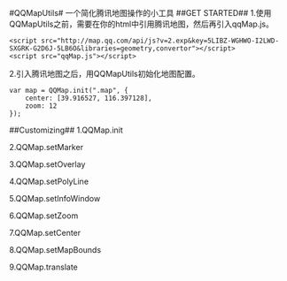 #QQMapUtils#
一个简化腾讯地图操作的小工具
##GET STARTED##
1.使用QQMapUtils之前，需要在你的html中引用腾讯地图，然后再引入qqMap.js。

    <script src="http://map.qq.com/api/js?v=2.exp&key=5LIBZ-WGHWO-I2LWD-SXGRK-G2D6J-5LB6O&libraries=geometry,convertor"></script>
    <script src="qqMap.js"></script>
2.引入腾讯地图之后，用QQMapUtils初始化地图配置。

    var map = QQMap.init(".map", {
        center: [39.916527, 116.397128],
        zoom: 12
    });
##Customizing##
1.QQMap.init

2.QQMap.setMarker

3.QQMap.setOverlay

4.QQMap.setPolyLine

5.QQMap.setInfoWindow

6.QQMap.setZoom

7.QQMap.setCenter

8.QQMap.setMapBounds

9.QQMap.translate
